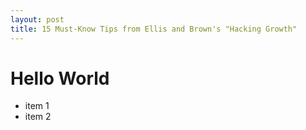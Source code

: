 ```yaml
---
layout: post
title: 15 Must-Know Tips from Ellis and Brown's "Hacking Growth"
---
```


# Hello World
* item 1
* item 2

